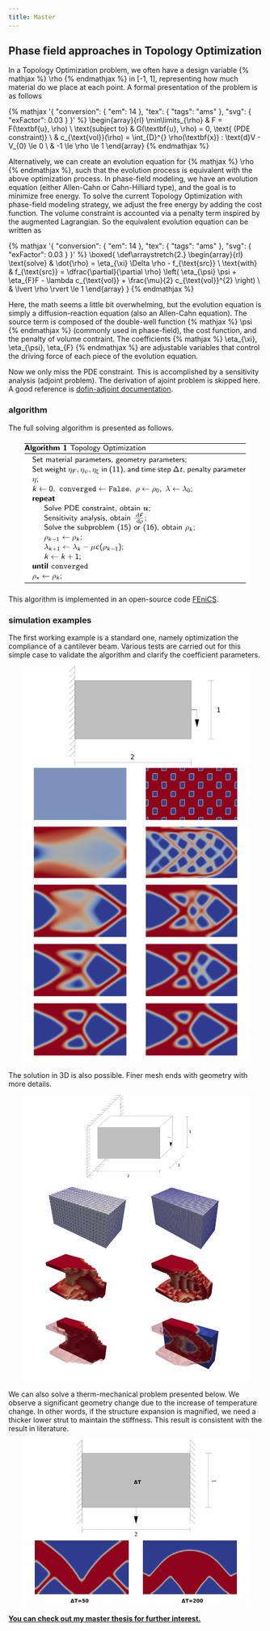 ```yaml
---
title: Master
---
```

## Phase field approaches in Topology Optimization

In a Topology Optimization problem, we often have a design variable {% mathjax %} \rho {% endmathjax %} in [-1, 1], representing how much material do we place at each point. A formal presentation of the problem is as follows

{% mathjax '{ "conversion": { "em": 14 }, "tex": { "tags": "ams" }, "svg": { "exFactor": 0.03 } }' %}
  \begin{array}{rl}
  \min\limits_{\rho} & F = F(\textbf{u}, \rho) \\
  \text{subject to} & G(\textbf{u}, \rho) = 0, \text{ (PDE constraint)} \\
  & c_{\text{vol}}(\rho) = \int_{D}^{} \rho(\textbf{x}) \: \text{d}V - V_{0} \le 0 \\
  & -1 \le \rho \le 1
  \end{array}
{% endmathjax %}

Alternatively, we can create an evolution equation for {% mathjax %} \rho {% endmathjax %}, such that the evolution process is equivalent with the above optimization process. In phase-field modeling, we have an evolution equation (either Allen-Cahn or Cahn-Hilliard type), and the goal is to minimize free energy. To solve the current Topology Optimization with phase-field modeling strategy, we adjust the free energy by adding the cost function. The volume constraint is accounted via a penalty term inspired by the augmented Lagrangian. So the equivalent evolution equation can be written as

{% mathjax '{ "conversion": { "em": 14 }, "tex": { "tags": "ams" }, "svg": { "exFactor": 0.03 } }' %}
\boxed{
	\def\arraystretch{2.}
	\begin{array}{rl}
	\text{solve} & \dot{\rho} = \eta_{\xi} \Delta \rho - f_{\text{src}} \\
	\text{with} & f_{\text{src}} = \dfrac{\partial}{\partial \rho} \left( \eta_{\psi} \psi + \eta_{F}F - \lambda c_{\text{vol}} + \frac{\mu}{2} c_{\text{vol}}^{2}  \right) \\
	& \lvert \rho \rvert \le 1
	\end{array}
}
{% endmathjax %}

Here, the math seems a little bit overwhelming, but the evolution equation is simply a diffusion-reaction equation (also an Allen-Cahn equation). The source term is composed of the double-well function {% mathjax %} \psi {% endmathjax %} (commonly used in phase-field), the cost function, and the penalty of volume contraint. The coefficients {% mathjax %} \eta_{\xi}, \eta_{\psi}, \eta_{F} {% endmathjax %} are adjustable variables that control the driving force of each piece of the evolution equation.

Now we only miss the PDE constraint. This is accomplished by a sensitivity analysis (adjoint problem). The derivation of ajoint problem is skipped here. A good reference is [dofin-adjoint documentation](http://www.dolfin-adjoint.org/en/latest/documentation/maths/2-problem.html).

### algorithm

The full solving algorithm is presented as follows.

<!-- ![](master/topo_opt_algo.png) -->

<center>
<img src="master/topo_opt_algo.png" width="450px">
</center>


This algorithm is implemented in an open-source code [FEniCS](https://fenicsproject.org/). 

### simulation examples

The first working example is a standard one, namely optimization the compliance of a cantilever beam. Various tests are carried out for this simple case to validate the algorithm and clarify the coefficient parameters.

<center>
<img src="master/vali_2d.png" title="test" width="450px">
<!-- <div class="caption">Some caption text</div> -->
</center>


The solution in 3D is also possible. Finer mesh ends with geometry with more details.

<center>
<img src="master/vali_3d.png" width="450px">
</center>

We can also solve a therm-mechanical problem presented below. We observe a significant geometry change due to the increase of temperature change. In other words, if the structure expansion is magnified, we need a thicker lower strut to maintain the stiffness. This result is consistent with the result in literature.

<center>
<img src="master/thermo.png" width="450px">
</center>

<h4> <a href="master_thesis_2016.pdf" target="blank">You can check out my master thesis for further interest.</a></h4>
